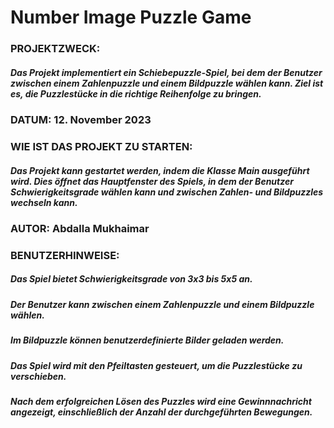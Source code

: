 # Number Image Puzzle Game

### PROJEKTZWECK: 
##### Das Projekt implementiert ein Schiebepuzzle-Spiel, bei dem der Benutzer zwischen einem Zahlenpuzzle und einem Bildpuzzle wählen kann. Ziel ist es, die Puzzlestücke in die richtige Reihenfolge zu bringen.

### DATUM: 12. November 2023

### WIE IST DAS PROJEKT ZU STARTEN: 
##### Das Projekt kann gestartet werden, indem die Klasse Main ausgeführt wird. Dies öffnet das Hauptfenster des Spiels, in dem der Benutzer Schwierigkeitsgrade wählen kann und zwischen Zahlen- und Bildpuzzles wechseln kann.

### AUTOR: Abdalla Mukhaimar

### BENUTZERHINWEISE:

##### Das Spiel bietet Schwierigkeitsgrade von 3x3 bis 5x5 an.
##### Der Benutzer kann zwischen einem Zahlenpuzzle und einem Bildpuzzle wählen.
##### Im Bildpuzzle können benutzerdefinierte Bilder geladen werden.
##### Das Spiel wird mit den Pfeiltasten gesteuert, um die Puzzlestücke zu verschieben.
##### Nach dem erfolgreichen Lösen des Puzzles wird eine Gewinnnachricht angezeigt, einschließlich der Anzahl der durchgeführten Bewegungen.
